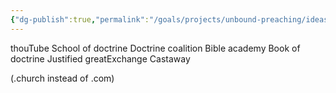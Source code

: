 ```yaml
---
{"dg-publish":true,"permalink":"/goals/projects/unbound-preaching/ideas/website-names/","tags":["website"],"created":"Jul 19, 2018, 8:07 AM"}
---
```



thouTube
School of doctrine
Doctrine coalition
Bible academy
Book of doctrine
Justified
greatExchange
Castaway

(.church instead of .com)


